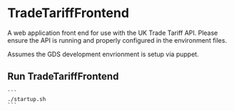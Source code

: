 # TradeTariffFrontend

A web application front end for use with the UK Trade Tariff API.
Please ensure the API is running and properly configured in the 
environment files.

Assumes the GDS development envrionment is setup via puppet.

## Run TradeTariffFrontend

    ```
    ./startup.sh
    ```
